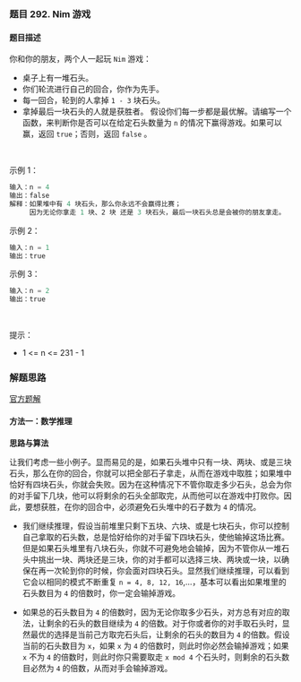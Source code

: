 ### 题目 292. Nim 游戏
#### 题目描述
你和你的朋友，两个人一起玩 `Nim` 游戏：

- 桌子上有一堆石头。
- 你们轮流进行自己的回合，你作为先手。
- 每一回合，轮到的人拿掉 `1 - 3` 块石头。
- 拿掉最后一块石头的人就是获胜者。
假设你们每一步都是最优解。请编写一个函数，来判断你是否可以在给定石头数量为 `n` 的情况下赢得游戏。如果可以赢，返回 `true`；否则，返回 `false` 。

 

示例 1：

```js
输入：n = 4
输出：false 
解释：如果堆中有 4 块石头，那么你永远不会赢得比赛；
     因为无论你拿走 1 块、2 块 还是 3 块石头，最后一块石头总是会被你的朋友拿走。
```
示例 2：

```js
输入：n = 1
输出：true
```
示例 3：

```js
输入：n = 2
输出：true
```
 

提示：

- 1 <= n <= 231 - 1


### 解题思路
[官方题解](https://leetcode-cn.com/problems/nim-game/solution/nim-you-xi-by-leetcode-solution-95g8/)
#### 方法一：数学推理
**思路与算法**

让我们考虑一些小例子。显而易见的是，如果石头堆中只有一块、两块、或是三块石头，那么在你的回合，你就可以把全部石子拿走，从而在游戏中取胜；如果堆中恰好有四块石头，你就会失败。因为在这种情况下不管你取走多少石头，总会为你的对手留下几块，他可以将剩余的石头全部取完，从而他可以在游戏中打败你。因此，要想获胜，在你的回合中，必须避免石头堆中的石子数为 `4` 的情况。

- 我们继续推理，假设当前堆里只剩下五块、六块、或是七块石头，你可以控制自己拿取的石头数，总是恰好给你的对手留下四块石头，使他输掉这场比赛。但是如果石头堆里有八块石头，你就不可避免地会输掉，因为不管你从一堆石头中挑出一块、两块还是三块，你的对手都可以选择三块、两块或一块，以确保在再一次轮到你的时候，你会面对四块石头。显然我们继续推理，可以看到它会以相同的模式不断重复 `n = 4, 8, 12, 16`,…，基本可以看出如果堆里的石头数目为 `4` 的倍数时，你一定会输掉游戏。

- 如果总的石头数目为 `4` 的倍数时，因为无论你取多少石头，对方总有对应的取法，让剩余的石头的数目继续为 `4` 的倍数。对于你或者你的对手取石头时，显然最优的选择是当前己方取完石头后，让剩余的石头的数目为 `4` 的倍数。假设当前的石头数目为 `x`，如果 `x` 为 `4` 的倍数时，则此时你必然会输掉游戏；如果 `x` 不为 `4` 的倍数时，则此时你只需要取走 `x mod 4` 个石头时，则剩余的石头数目必然为 `4` 的倍数，从而对手会输掉游戏。
